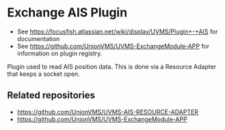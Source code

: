 # Exchange AIS Plugin

* See https://focusfish.atlassian.net/wiki/display/UVMS/Plugin+-+AIS for documentation
* See https://github.com/UnionVMS/UVMS-ExchangeModule-APP for information on plugin registry.

Plugin used to read AIS position data. This is done via a Resource Adapter that keeps a socket open.

## Related repositories
* https://github.com/UnionVMS/UVMS-AIS-RESOURCE-ADAPTER
* https://github.com/UnionVMS/UVMS-ExchangeModule-APP
